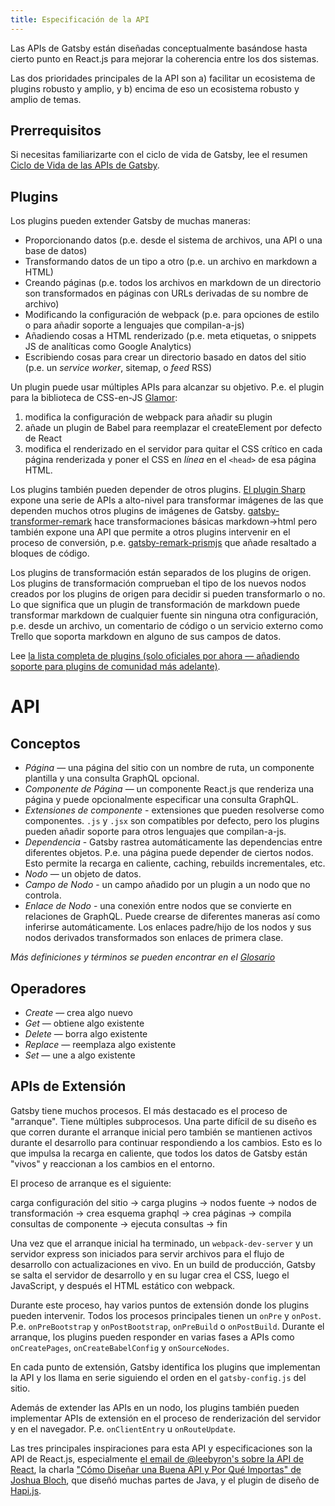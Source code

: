 ```yaml
---
title: Especificación de la API
---
```


Las APIs de Gatsby están diseñadas conceptualmente basándose hasta cierto punto en React.js para mejorar la coherencia entre los dos sistemas.

Las dos prioridades principales de la API son a) facilitar un ecosistema de plugins robusto y amplio, y b) encima de eso un ecosistema robusto y amplio de temas.

## Prerrequisitos

Si necesitas familiarizarte con el ciclo de vida de Gatsby, lee el resumen [Ciclo de Vida de las APIs de Gatsby](/docs/gatsby-lifecycle-apis/).

## Plugins

Los plugins pueden extender Gatsby de muchas maneras:

- Proporcionando datos (p.e. desde el sistema de archivos, una API o una base de datos)
- Transformando datos de un tipo a otro (p.e. un archivo en markdown a HTML)
- Creando páginas (p.e. todos los archivos en markdown de un directorio son transformados
  en páginas con URLs derivadas de su nombre de archivo)
- Modificando la configuración de webpack (p.e. para opciones de estilo o para añadir soporte
  a lenguajes que compilan-a-js)
- Añadiendo cosas a HTML renderizado (p.e. meta etiquetas, o snippets JS de analíticas como
  Google Analytics)
- Escribiendo cosas para crear un directorio basado en datos del sitio (p.e. un _service worker_,
  sitemap, o _feed_ RSS)

Un plugin puede usar múltiples APIs para alcanzar su objetivo. P.e. el plugin para la biblioteca de CSS-en-JS [Glamor](/packages/gatsby-plugin-glamor/):

1.  modifica la configuración de webpack para añadir su plugin
2.  añade un plugin de Babel para reemplazar el createElement por defecto de React
3.  modifica el renderizado en el servidor para quitar el CSS crítico en cada página renderizada y poner el CSS en _línea_ en el `<head>` de esa página HTML.

Los plugins también pueden depender de otros plugins. [El plugin Sharp](/packages/gatsby-plugin-sharp/) expone una serie de APIs a alto-nivel para transformar imágenes de las que dependen muchos otros plugins de imágenes de Gatsby. [gatsby-transformer-remark](/packages/gatsby-transformer-remark/) hace transformaciones básicas markdown->html pero también expone una API que permite a otros plugins intervenir en el proceso de conversión, p.e. [gatsby-remark-prismjs](/packages/gatsby-remark-prismjs/) que añade resaltado a bloques de código.

Los plugins de transformación están separados de los plugins de origen. Los plugins de transformación comprueban el tipo de los nuevos nodos creados por los plugins de origen para decidir si pueden transformarlo o no. Lo que significa que un plugin de transformación de markdown puede transformar markdown de cualquier fuente sin ninguna otra configuración, p.e. desde un archivo, un comentario de código o un servicio externo como Trello que soporta markdown en alguno de sus campos de datos.

Lee [la lista completa de plugins (solo oficiales por ahora — añadiendo soporte para plugins de comunidad más adelante)](/docs/plugins/).

# API

## Conceptos

- _Página_ — una página del sitio con un nombre de ruta, un componente plantilla y una consulta GraphQL opcional.
- _Componente de Página_ — un componente React.js que renderiza una página y puede opcionalmente especificar una consulta GraphQL.
- _Extensiones de componente_ - extensiones que pueden resolverse como componentes. `.js` y `.jsx` son compatibles por defecto, pero los plugins pueden añadir soporte para otros lenguajes que compilan-a-js.
- _Dependencia_ - Gatsby rastrea automáticamente las dependencias entre diferentes objetos. P.e. una página puede depender de ciertos nodos. Esto permite la recarga en caliente, caching, rebuilds incrementales, etc.
- _Nodo_ — un objeto de datos.
- _Campo de Nodo_ - un campo añadido por un plugin a un nodo que no controla.
- _Enlace de Nodo_ - una conexión entre nodos que se convierte en relaciones de GraphQL. Puede crearse de diferentes maneras así como inferirse automáticamente. Los enlaces padre/hijo de los nodos y sus nodos derivados transformados son enlaces de primera clase.

_Más definiciones y términos se pueden encontrar en el [Glosario](/docs/glossary/)_

## Operadores

- _Create_ — crea algo nuevo
- _Get_ — obtiene algo existente
- _Delete_ — borra algo existente
- _Replace_ — reemplaza algo existente
- _Set_ — une a algo existente

## APIs de Extensión

Gatsby tiene muchos procesos. El más destacado es el proceso de "arranque". Tiene múltiples subprocesos. Una parte difícil de su diseño es que corren durante el arranque inicial pero también se mantienen activos durante el desarrollo para continuar respondiendo a los cambios. Esto es lo que impulsa la recarga en caliente, que todos los datos de Gatsby están "vivos" y reaccionan a los cambios en el entorno.

El proceso de arranque es el siguiente:

carga configuración del sitio -> carga plugins -> nodos fuente -> nodos de transformación -> crea esquema graphql -> crea páginas -> compila consultas de componente -> ejecuta consultas -> fin

Una vez que el arranque inicial ha terminado, un `webpack-dev-server` y un servidor express son iniciados para servir archivos para el flujo de desarrollo con actualizaciones en vivo. En un build de producción, Gatsby se salta el servidor de desarrollo y en su lugar crea el CSS, luego el JavaScript, y después el HTML estático con webpack.

Durante este proceso, hay varios puntos de extensión donde los plugins pueden intervenir. Todos los procesos principales tienen un `onPre` y `onPost`. P.e. `onPreBootstrap` y `onPostBootstrap`, `onPreBuild` o `onPostBuild`. Durante el arranque, los plugins pueden responder en varias fases a APIs como `onCreatePages`, `onCreateBabelConfig` y `onSourceNodes`.

En cada punto de extensión, Gatsby identifica los plugins que implementan la API y los llama en serie siguiendo el orden en el `gatsby-config.js` del sitio.

Además de extender las APIs en un nodo, los plugins también pueden implementar APIs de extensión en el proceso de renderización del servidor y en el navegador. P.e. `onClientEntry` u `onRouteUpdate`.

Las tres principales inspiraciones para esta API y especificaciones son la API de React.js, especialmente [el email de @leebyron's sobre la API de React](https://gist.github.com/vjeux/f2b015d230cc1ab18ed1df30550495ed), la charla ["Cómo Diseñar una Buena API y Por Qué Importas" de Joshua Bloch](https://www.youtube.com/watch?v=heh4OeB9A-c&app=desktop), que diseñó muchas partes de Java, y el plugin de diseño de [Hapi.js](https://hapijs.com/api).

